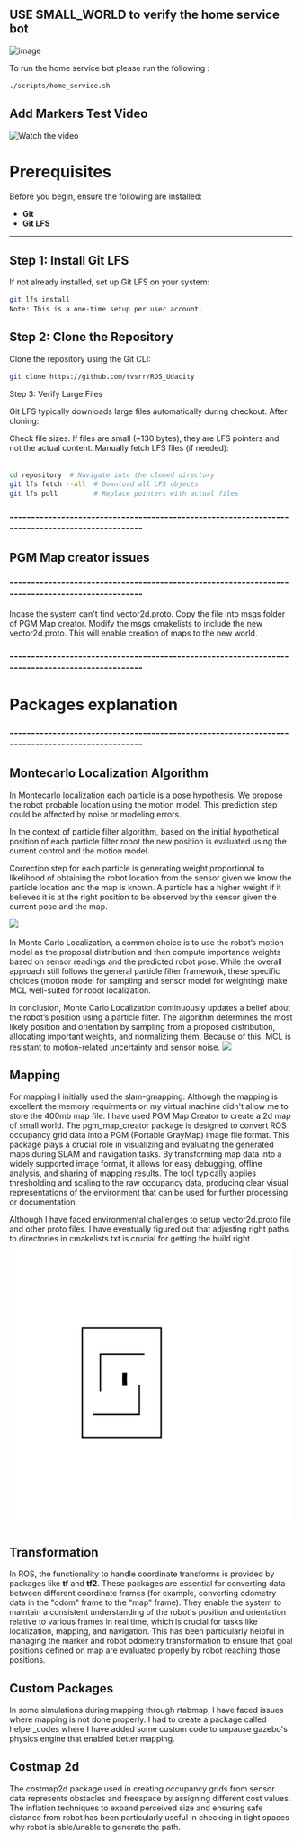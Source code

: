 ## USE SMALL_WORLD to verify the home service bot 

![image](https://github.com/user-attachments/assets/ea2e9897-aa4b-4efb-8503-957e04d1d9e5)

To run the home service bot please run the following : 
```bash
./scripts/home_service.sh 
```
## Add Markers Test Video 
![Watch the video]([https://github.com/user-attachments/assets/4af6b40a-38d7-44fd-b204-7d61f1fdca23](https://youtu.be/TZNrWvbKrew))




# Prerequisites

Before you begin, ensure the following are installed:

- **Git**
- **Git LFS**

---

## Step 1: Install Git LFS

If not already installed, set up Git LFS on your system:

```bash
git lfs install
Note: This is a one-time setup per user account.
```

## Step 2: Clone the Repository

Clone the repository using the Git CLI:

```bash
git clone https://github.com/tvsrr/ROS_Udacity
```

Step 3: Verify Large Files

Git LFS typically downloads large files automatically during checkout. After cloning:

Check file sizes: If files are small (~130 bytes), they are LFS pointers and not the actual content.
Manually fetch LFS files (if needed):

```bash

cd repository  # Navigate into the cloned directory
git lfs fetch --all  # Download all LFS objects
git lfs pull         # Replace pointers with actual files
```

### ------------------------------------------------------------------------------------------------
## PGM Map creator issues 
### ------------------------------------------------------------------------------------------------
Incase the system can't find vector2d.proto. Copy the file into msgs folder of PGM Map creator. 
Modify the msgs cmakelists to include the new vector2d.proto. This will enable creation of maps
to the new world.

### ------------------------------------------------------------------------------------------------
# Packages explanation 
### ------------------------------------------------------------------------------------------------
## Montecarlo Localization Algorithm

In Montecarlo localization each particle is a pose hypothesis. We propose the robot probable location using the motion model. This prediction step could be affected by noise or modeling errors.

In the context of particle filter algorithm, based on the initial hypothetical position of each particle filter robot the new position is evaluated using the current control and the motion model.

Correction step for each particle is generating weight proportional to likelihood of obtaining the robot location from the sensor given we know the particle location and the map is known. A particle has a higher weight if it believes it is at the right position to be observed by the sensor given the current pose and the map.

![](https://miro.medium.com/v2/resize:fit:875/1*JpIrLr-n-KNPSVk8wxu4pQ.png)

In Monte Carlo Localization, a common choice is to use the robot’s motion model as the proposal distribution and then compute importance weights based on sensor readings and the predicted robot pose. While the overall approach still follows the general particle filter framework, these specific choices (motion model for sampling and sensor model for weighting) make MCL well-suited for robot localization.

In conclusion, Monte Carlo Localization continuously updates a belief about the robot’s position using a particle filter. The algorithm determines the most likely position and orientation by sampling from a proposed distribution, allocating important weights, and normalizing them. Because of this, MCL is resistant to motion-related uncertainty and sensor noise.
![](https://miro.medium.com/v2/resize:fit:2400/1*b2nNy5Y0MWMEf2lQXzj9Fg.gif)
## Mapping 
For mapping I initially used the slam-gmapping. Although the mapping is excellent the memory requirments on my virtual machine didn't allow me to store the 400mb map file. I have used PGM Map Creator to create a 2d map of small world. The pgm_map_creator package is designed to convert ROS occupancy grid data into a PGM (Portable GrayMap) image file format. This package plays a crucial role in visualizing and evaluating the generated maps during SLAM and navigation tasks. By transforming map data into a widely supported image format, it allows for easy debugging, offline analysis, and sharing of mapping results. The tool typically applies thresholding and scaling to the raw occupancy data, producing clear visual representations of the environment that can be used for further processing or documentation.

Although I have faced environmental challenges to setup vector2d.proto file and other proto files. I have eventually figured out that adjusting right paths to directories in cmakelists.txt is crucial for getting the build right. 
![small world created by pgm map creator](https://github.com/tvsrr/ROS_Udacity/blob/212d04ac7c8b8abbd00d7e9946c90cdc5b74af40/src/my_robot/maps/small_world.png)
## Transformation
In ROS, the functionality to handle coordinate transforms is provided by packages like **tf** and **tf2**. These packages are essential for converting data between different coordinate frames (for example, converting odometry data in the "odom" frame to the "map" frame). They enable the system to maintain a consistent understanding of the robot's position and orientation relative to various frames in real time, which is crucial for tasks like localization, mapping, and navigation. This has been particularly helpful in managing the marker and robot odometry transformation to ensure that goal positions defined on map are evaluated properly by robot reaching those positions. 
## Custom Packages
In some simulations during mapping through rtabmap, I have faced issues where mapping is not done properly. I had to create a package called helper_codes where I have added some custom code to unpause gazebo's physics engine that enabled better mapping. 

## Costmap 2d
The costmap2d package used in creating occupancy grids from sensor data represents obstacles and freespace by assigning different cost values. The inflation techniques to expand perceived size and ensuring safe distance from robot has been particularly useful in checking in tight spaces why robot is able/unable to generate the path. 


